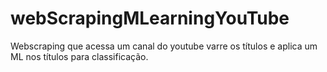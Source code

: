 # webScrapingMLearningYouTube
Webscraping que acessa um canal do youtube varre os títulos e aplica um ML nos títulos para classificação.
